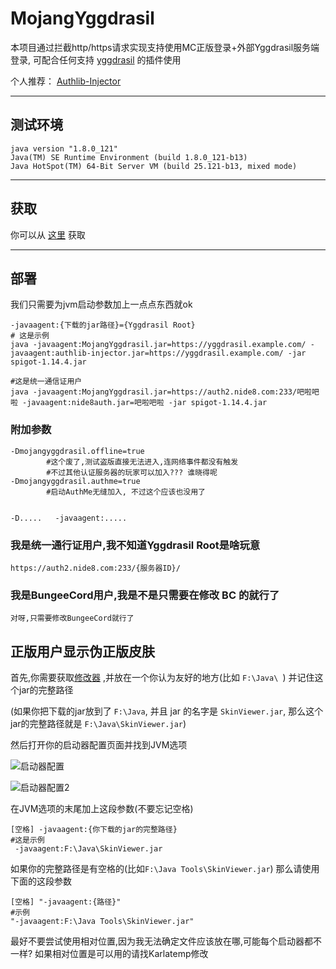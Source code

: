 # MojangYggdrasil
本项目通过拦截http/https请求实现支持使用MC正版登录+外部Yggdrasil服务端登录,
可配合任何支持 [yggdrasil](https://github.com/yushijinhun/authlib-injector/wiki/Yggdrasil%E6%9C%8D%E5%8A%A1%E7%AB%AF%E6%8A%80%E6%9C%AF%E8%A7%84%E8%8C%83) 的插件使用

个人推荐： [Authlib-Injector](https://github.com/yushijinhun/authlib-injector)

---
## 测试环境
```
java version "1.8.0_121"
Java(TM) SE Runtime Environment (build 1.8.0_121-b13)
Java HotSpot(TM) 64-Bit Server VM (build 25.121-b13, mixed mode)
```
---

## 获取
你可以从 [这里](https://github.com/Karlatemp/YggdrasilMojangProxy/blob/master/out/artifacts/MojangYggdrasil/MojangYggdrasil.jar) 获取

---

## 部署
我们只需要为jvm启动参数加上一点点东西就ok
```
-javaagent:{下载的jar路径}={Yggdrasil Root}
# 这是示例
java -javaagent:MojangYggdrasil.jar=https://yggdrasil.example.com/ -javaagent:authlib-injector.jar=https://yggdrasil.example.com/ -jar spigot-1.14.4.jar

#这是统一通信证用户
java -javaagent:MojangYggdrasil.jar=https://auth2.nide8.com:233/吧啦吧啦 -javaagent:nide8auth.jar=吧啦吧啦 -jar spigot-1.14.4.jar
```
### 附加参数
```
-Dmojangyggdrasil.offline=true
        #这个废了,测试盗版直接无法进入,连网络事件都没有触发
        #不过其他认证服务器的玩家可以加入??? 谁晓得呢
-Dmojangyggdrasil.authme=true
        #启动AuthMe无缝加入, 不过这个应该也没用了


-D.....   -javaagent:.....
```

### 我是统一通行证用户,我不知道Yggdrasil Root是啥玩意
```
https://auth2.nide8.com:233/{服务器ID}/
```
### 我是BungeeCord用户,我是不是只需要在修改 BC 的就行了
```
对呀,只需要修改BungeeCord就行了
```

## 正版用户显示伪正版皮肤
首先,你需要获取[修改器](https://github.com/Karlatemp/YggdrasilMojangProxy/blob/master/out/artifacts/SkinViewer_jar/SkinViewer.jar)
,并放在一个你认为友好的地方(比如 `F:\Java\ `) 并记住这个jar的完整路径

(如果你把下载的jar放到了 `F:\Java`, 并且 jar 的名字是 `SkinViewer.jar`, 那么这个jar的完整路径就是 `F:\Java\SkinViewer.jar`)

然后打开你的启动器配置页面并找到JVM选项

![启动器配置](https://github.com/Karlatemp/YggdrasilMojangProxy/blob/master/imgs/0.png?raw=true)

![启动器配置2](https://github.com/Karlatemp/YggdrasilMojangProxy/blob/master/imgs/1.png?raw=true)

在JVM选项的末尾加上这段参数(不要忘记空格)
```
[空格] -javaagent:{你下载的jar的完整路径}
#这是示例
 -javaagent:F:\Java\SkinViewer.jar
```
如果你的完整路径是有空格的(比如`F:\Java Tools\SkinViewer.jar`)
那么请使用下面的这段参数
```
[空格] "-javaagent:{路径}"
#示例
"-javaagent:F:\Java Tools\SkinViewer.jar"
```

最好不要尝试使用相对位置,因为我无法确定文件应该放在哪,可能每个启动器都不一样?
如果相对位置是可以用的请找Karlatemp修改